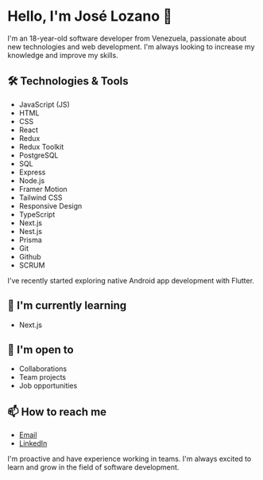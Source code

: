 # Hello, I'm José Lozano 👋

I'm an 18-year-old software developer from Venezuela, passionate about new technologies and web development. I'm always looking to increase my knowledge and improve my skills.

## 🛠️ Technologies & Tools

- JavaScript (JS)
- HTML
- CSS
- React
- Redux
- Redux Toolkit
- PostgreSQL
- SQL
- Express
- Node.js
- Framer Motion
- Tailwind CSS
- Responsive Design
- TypeScript
- Next.js
- Nest.js
- Prisma
- Git
- Github
- SCRUM

I've recently started exploring native Android app development with Flutter.

## 🌱 I'm currently learning

- Next.js

## 🤝 I'm open to

- Collaborations
- Team projects
- Job opportunities

## 📫 How to reach me

- [Email](mailto:joselozano.dev@gmail.com)
- [LinkedIn](https://www.linkedin.com/in/joselozanodev)

I'm proactive and have experience working in teams. I'm always excited to learn and grow in the field of software development.
